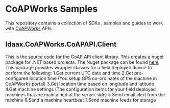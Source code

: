 # CoAPWorks Samples
This repository contains a collection of SDKs , samples and guides to work with [CoAPWorks](https://coapworks.com) APIs.

## Idaax.CoAPWorks.CoAPAPI.Client
This is the source code for the CoAP API client library. This creates a nuget package for .NET based projects. The Nuget package can be found [here](https://www.nuget.org/packages/Idaax.CoAPWorks.CoAPAPI.Client)
This package provides wrapper classes for a field deployed device to perform the following:
1.Get current UTC date and time
2.Get pre-configured location time (You setup GPS co-ordinates of the machine in CoAPWorks portal)
3.Get location time based on longitude and latitude
4.Get machine settings (The configuration items for your field deployed machines that are maintained at the server side)
5.Send email alert from the machine
6.Send a machine heartbeat
7.Send machine feeds for storage
